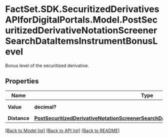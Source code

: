 # FactSet.SDK.SecuritizedDerivativesAPIforDigitalPortals.Model.PostSecuritizedDerivativeNotationScreenerSearchDataItemsInstrumentBonusLevel
Bonus level of the securitized derivative.

## Properties

Name | Type | Description | Notes
------------ | ------------- | ------------- | -------------
**Value** | **decimal?** | Value of the bonus level. | [optional] 
**Distance** | [**PostSecuritizedDerivativeNotationScreenerSearchDataItemsInstrumentBonusLevelDistance**](PostSecuritizedDerivativeNotationScreenerSearchDataItemsInstrumentBonusLevelDistance.md) |  | [optional] 

[[Back to Model list]](../README.md#documentation-for-models) [[Back to API list]](../README.md#documentation-for-api-endpoints) [[Back to README]](../README.md)

